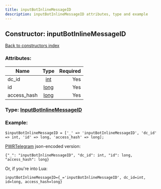 ```yaml
---
title: inputBotInlineMessageID
description: inputBotInlineMessageID attributes, type and example
---
```

## Constructor: inputBotInlineMessageID  
[Back to constructors index](index.md)



### Attributes:

| Name     |    Type       | Required |
|----------|:-------------:|---------:|
|dc\_id|[int](../types/int.md) | Yes|
|id|[long](../types/long.md) | Yes|
|access\_hash|[long](../types/long.md) | Yes|



### Type: [InputBotInlineMessageID](../types/InputBotInlineMessageID.md)


### Example:

```
$inputBotInlineMessageID = ['_' => 'inputBotInlineMessageID', 'dc_id' => int, 'id' => long, 'access_hash' => long];
```  

[PWRTelegram](https://pwrtelegram.xyz) json-encoded version:

```
{"_": "inputBotInlineMessageID", "dc_id": int, "id": long, "access_hash": long}
```


Or, if you're into Lua:  


```
inputBotInlineMessageID={_='inputBotInlineMessageID', dc_id=int, id=long, access_hash=long}

```


